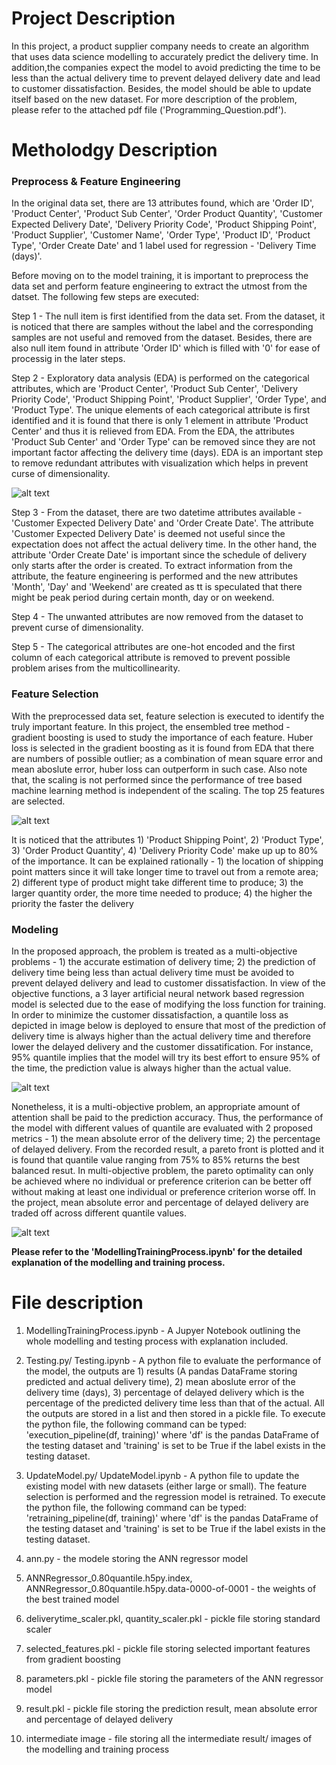 # **Project Description**
In this project, a product supplier company needs to create an algorithm that uses data science modelling to accurately predict the delivery time. In addition,the companies expect the model to avoid predicting the time to be less than the actual delivery time to prevent delayed delivery date and lead to customer dissatisfaction. Besides, the model should be able to update itself based on the new dataset. For more description of the problem, please refer to the attached pdf file ('Programming_Question.pdf').

# **Metholodgy Description**

### **Preprocess & Feature Engineering**
In the original data set, there are 13 attributes found, which are 'Order ID', 'Product Center', 'Product Sub Center', 'Order Product Quantity', 'Customer Expected Delivery Date', 'Delivery Priority Code', 'Product Shipping Point', 'Product Supplier', 'Customer Name', 'Order Type', 'Product ID', 'Product Type', 'Order Create Date' and 1 label used for regression - 'Delivery Time (days)'.

Before moving on to the model training, it is important to preprocess the data set and perform feature engineering to extract the utmost from the datset. The following few steps are executed:

Step 1 - The null item is first identified from the data set. From the dataset, it is noticed that there are samples without the label and the corresponding samples are not useful and removed from the dataset. Besides, there are also null item found in attribute 'Order ID' which is filled with '0' for ease of processig in the later steps.

Step 2 - Exploratory data analysis (EDA) is performed on the categorical attributes, which are 'Product Center', 'Product Sub Center', 'Delivery Priority Code', 'Product Shipping Point', 'Product Supplier', 'Order Type', and 'Product Type'. The unique elements of each categorical attribute is first identified and it is found that there is only 1 element in attribute 'Product Center' and thus it is relieved from EDA. From the EDA, the attributes 'Product Sub Center' and 'Order Type' can be removed since they are not important factor affecting the delivery time (days). EDA is an important step to remove redundant attributes with visualization which helps in prevent curse of dimensionality.

![alt text](https://github.com/ChongAih/HPE-Delivery-Time-Estimation/blob/image/EDA.png?raw=true)

Step 3 - From the dataset, there are two datetime attributes available - 'Customer Expected Delivery Date' and 'Order Create Date'. The attribute 'Customer Expected Delivery Date' is deemed not useful since the expectation does not affect the actual delivery time. In the other hand, the attribute 'Order Create Date' is important since the schedule of delivery only starts after the order is created. To extract information from the attribute, the feature engineering is performed and the new attributes 'Month', 'Day' and 'Weekend' are created as tt is speculated that there might be peak period during certain month, day or on weekend.

Step 4 - The unwanted attributes are now removed from the dataset to prevent curse of dimensionality.

Step 5 - The categorical attributes are one-hot encoded and the first column of each categorical attribute is removed to prevent possible problem arises from the multicollinearity.


### **Feature Selection**
With the preprocessed data set, feature selection is executed to identify the truly important feature. In this project, the ensembled tree method - gradient boosting is used to study the importance of each feature. Huber loss is selected in the gradient boosting as it is found from EDA that there are numbers of possible outlier; as a combination of mean square error and mean aboslute error, huber loss can outperform in such case. Also note that, the scaling is not performed since the performance of tree based machine learning method is independent of the scaling. The top 25 features are selected.

![alt text](https://github.com/ChongAih/HPE-Delivery-Time-Estimation/blob/image/importance.png?raw=true)

It is noticed that the attributes 1) 'Product Shipping Point', 2) 'Product Type', 3) 'Order Product Quantity', 4) 'Delivery Priority Code' make up up to 80% of the importance. It can be explained rationally - 1) the location of shipping point matters since it will take longer time to travel out from a remote area; 2) different type of product might take different time to produce; 3) the larger quantity order, the more time needed to produce; 4) the higher the priority the faster the delivery

### **Modeling**
In the proposed approach, the problem is treated as a multi-objective problems - 1) the accurate estimation of delivery time; 2) the prediction of delivery time being less than actual delivery time must be avoided to prevent delayed delivery and lead to customer dissatisfaction. In view of the objective functions, a 3 layer artificial neural network based regression model is selected due to the ease of modifying the loss function for training. In order to minimize the customer dissatisfaction, a quantile loss as depicted in image below is deployed to ensure that most of the prediction of delivery time is always higher than the actual delivery time and therefore lower the delayed delivery and the customer dissatification. For instance, 95% quantile implies that the model will try its best effort to ensure 95% of the time, the prediction value is always higher than the actual value.

![alt text](https://github.com/ChongAih/HPE-Delivery-Time-Estimation/blob/image/quantile_loss.png?raw=true)

Nonetheless, it is a multi-objective problem, an appropriate amount of attention shall be paid to the prediction accuracy. Thus, the performance of the model with different values of quantile are evaluated with 2 proposed metrics - 1) the mean absolute error of the delivery time; 2) the percentage of delayed delivery. From the recorded result, a pareto front is plotted and it is found that quantile value ranging from 75% to 85% returns the best balanced resut. In multi-objective problem, the pareto optimality can only be achieved where no individual or preference criterion can be better off without making at least one individual or preference criterion worse off. In the project, mean absolute error and percentage of delayed delivery are traded off across different quantile values.

![alt text](https://github.com/ChongAih/HPE-Delivery-Time-Estimation/blob/image/pareto.png?raw=true)

**Please refer to the 'ModellingTrainingProcess.ipynb' for the detailed explanation of the modelling and training process.**

# **File description**
1. ModellingTrainingProcess.ipynb - A Jupyer Notebook outlining the whole modelling and testing process with explanation included. 

2. Testing.py/ Testing.ipynb - A python file to evaluate the performance of the model, the outputs are 1) results (A pandas DataFrame storing predicted and actual delivery time), 2) mean aboslute error of the delivery time (days), 3) percentage of delayed delivery which is the percentage of the predicted delivery time less than that of the actual. All the outputs are stored in a list and then stored in a pickle file. To execute the python file, the following command can be typed: 'execution_pipeline(df, training)' where 'df' is the pandas DataFrame of the testing dataset and 'training' is set to be True if the label exists in the testing dataset.

3. UpdateModel.py/ UpdateModel.ipynb - A python file to update the existing model with new datasets (either large or small). The feature selection is performed and the regression model is retrained. To execute the python file, the following command can be typed: 'retraining_pipeline(df, training)' where 'df' is the pandas DataFrame of the testing dataset and 'training' is set to be True if the label exists in the testing dataset.

4. ann.py - the modele storing the ANN regressor model

5. ANNRegressor_0.80quantile.h5py.index, ANNRegressor_0.80quantile.h5py.data-0000-of-0001 - the weights of the best trained model

6. deliverytime_scaler.pkl, quantity_scaler.pkl - pickle file storing standard scaler

7. selected_features.pkl - pickle file storing selected important features from gradient boosting

8. parameters.pkl - pickle file storing the parameters of the ANN regressor model

9. result.pkl - pickle file storing the prediction result, mean absolute error and percentage of delayed delivery

10. intermediate image - file storing all the intermediate result/ images of the modelling and training process


